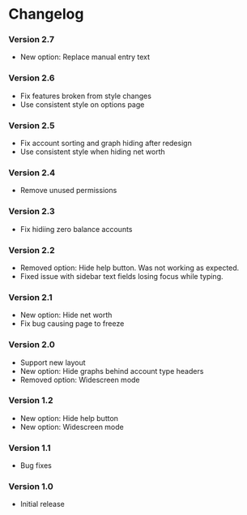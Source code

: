 # Changelog

### Version 2.7

* New option: Replace manual entry text

### Version 2.6

* Fix features broken from style changes
* Use consistent style on options page

### Version 2.5

* Fix account sorting and graph hiding after redesign
* Use consistent style when hiding net worth

### Version 2.4

* Remove unused permissions

### Version 2.3

* Fix hidiing zero balance accounts

### Version 2.2

* Removed option: Hide help button. Was not working as expected.
* Fixed issue with sidebar text fields losing focus while typing.

### Version 2.1

* New option: Hide net worth
* Fix bug causing page to freeze

### Version 2.0

* Support new layout
* New option: Hide graphs behind account type headers
* Removed option: Widescreen mode

### Version 1.2

* New option: Hide help button
* New option: Widescreen mode

### Version 1.1

 * Bug fixes

### Version 1.0

 * Initial release
